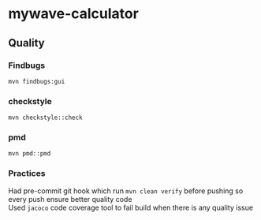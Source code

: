 # mywave-calculator

## Quality

### Findbugs

`mvn findbugs:gui`

### checkstyle

`mvn checkstyle::check`

### pmd

`mvn pmd::pmd`

### Practices

Had pre-commit git hook which run `mvn clean verify` before pushing so every push ensure better quality code   
Used `jacoco` code coverage tool to fail build when there is any quality issue
